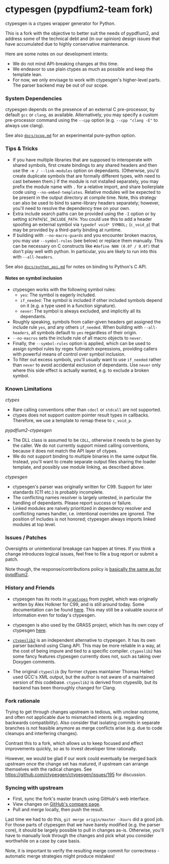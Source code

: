 # ctypesgen (pypdfium2-team fork)

ctypesgen is a ctypes wrapper generator for Python.

This is a fork with the objective to better suit the needs of pypdfium2, and address some of the technical debt and (in our opinion) design issues that have accumulated due to highly conservative maintenance.

Here are some notes on our development intents:
* We do not mind API-breaking changes at this time.
* We endeavor to use plain ctypes as much as possible and keep the template lean.
* For now, we only envisage to work with ctypesgen's higher-level parts. The parser backend may be out of our scope.


### System Dependencies

ctypesgen depends on the presence of an external C pre-processor, by default `gcc` or `clang`, as available.
Alternatively, you may specify a custom pre-processor command using the `--cpp` option (e.g. `--cpp "clang -E"` to always use clang).

See also [`docs/pcpp.md`](docs/pcpp.md) for an experimental pure-python option.


### Tips & Tricks

* If you have multiple libraries that are supposed to interoperate with shared symbols, first create bindings to any shared headers and then use the `-m / --link-modules` option on dependants. (Otherwise, you'd create duplicate symbols that are formally different types, with need to cast between them.)
  If the module is not installed separately, you may prefix the module name with `.` for a relative import, and share boilerplate code using `--no-embed-templates`. Relative modules will be expected to be present in the output directory at compile time.
  Note, this strategy can also be used to bind to same-library headers separately; however, you'll need to resolve the dependency tree on your own.
* Extra include search paths can be provided using the `-I` option or by setting `$CPATH`/`$C_INCLUDE_PATH`.
  You could use this to add a header spoofing an external symbol via `typedef void* SYMBOL;` (`c_void_p`) that may be provided by a third-party binding at runtime.
* If building with `--no-macro-guards` and you encounter broken macros, you may use `--symbol-rules` (see below) or replace them manually. This can be necessary on C constructs like `#define NAN (0.0f / 0.0f)` that don't play well with python. In particular, you are likely to run into this with `--all-headers`.

See also [`docs/python_api.md`](docs/python_api.md) for notes on binding to Python's C API.


#### Notes on symbol inclusion

* ctypesgen works with the following symbol rules:
  - `yes`: The symbol is eagerly included.
  - `if_needed`: The symbol is included if other included symbols depend on it (e.g. a type used in a function signature).
  - `never`: The symbol is always excluded, and implicitly all its dependants.
* Roughly speaking, symbols from caller-given headers get assigned the include rule `yes`, and any others `if_needed`. When building with `--all-headers`, all symbols default to `yes` regardless of their origin.
* `--no-macros` sets the include rule of all macro objects to `never`.
* Finally, the `--symbol-rules` option is applied, which can be used to assign symbol rules by regex fullmatch expressions, providing callers with powerful means of control over symbol inclusion.
* To filter out excess symbols, you'll usually want to use `if_needed` rather than `never` to avoid accidental exclusion of dependants. Use `never` only where this side effect is actually wanted, e.g. to exclude a broken symbol.


### Known Limitations

*ctypes*
* Rare calling conventions other than `cdecl` or `stdcall` are not supported.
* ctypes does not support custom pointer result types in callbacks. Therefore, we use a template to remap these to `c_void_p`.

*pypdfium2-ctypesgen*
* The DLL class is assumed to be `CDLL`, otherwise it needs to be given by the caller. We do not currently support mixed calling conventions, because it does not match the API layer of ctypes.
* We do not support binding to multiple binaries in the same output file. Instead, you'll want to create separate output files sharing the loader template, and possibly use module linking, as described above.

*ctypesgen*
* ctypesgen's parser was originally written for C99. Support for later standards (C11 etc.) is probably incomplete.
* The conflicting names resolver is largely untested, in particular the handling of dependants. Please report success or failure.
* Linked modules are naively prioritized in dependency resolver and conflicting names handler, i.e. intentional overrides are ignored. The position of includes is not honored; ctypesgen always imports linked modules at top level.


### Issues / Patches

Oversights or unintentional breakage can happen at times. If you think a change introduces logical issues, feel free to file a bug report or submit a patch.

Note though, the response/contributions policy is [basically the same as for pypdfium2](https://github.com/pypdfium2-team/pypdfium2/?tab=readme-ov-file#response-policy).


### History and Friends

- ctypesgen has its roots in [`wraptypes`](https://github.com/pyglet/pyglet/tree/master/tools/wraptypes) from pyglet, which was originally written by Alex Holkner for C99, and is still around today.
  Some documentation can be found [here](https://docs.pyglet.org/en/development/internal/wraptypes.html). This may still be a valuable source of information even for today's ctypesgen.

- ctypesgen is also used by the GRASS project, which has its own copy of ctypesgen [here](https://github.com/OSGeo/grass/tree/main/python/libgrass_interface_generator).

- [`ctypeslib2`](https://github.com/trolldbois/ctypeslib) is an independent alternative to ctypesgen.
It has its own parser backend using Clang API. This may be more reliable in a way, at the cost of being impure and tied to a specific compiler.
  `ctypeslib2` has some fancy features ctypesgen currently does not, such as taking over Doxygen comments.

- The original `ctypeslib` (by former ctypes maintainer Thomas Heller) used GCC's XML output, but the author is not aware of a maintained version of this codebase. `ctypeslib2` is derived from ctypeslib, but its backend has been thoroughly changed for Clang.


### Fork rationale

Trying to get through changes upstream is tedious, with unclear outcome, and often not applicable due to mismatched intents (e.g. regarding backwards compatibility). Also consider that isolating commits in separate branches is not feasible anymore as merge conflicts arise (e.g. due to code cleanups and interfering changes).

Contrast this to a fork, which allows us to keep focused and effect improvements quickly, so as to invest developer time rationally.

However, we would be glad if our work could eventually be merged back upstream once the change set has matured, if upstream can arrange themselves with the radical changes.
See https://github.com/ctypesgen/ctypesgen/issues/195 for discussion.


### Syncing with upstream

- First, sync the fork's master branch using GitHub's web interface.
- View changes on [GitHub's compare page](https://github.com/pypdfium2-team/ctypesgen/compare/pypdfium2...master).
- Pull and merge locally, then push the result.

Last time we had to do this, `git merge origin/master -Xours` did a good job.
For those parts of ctypesgen that we have barely modified (e.g. the parser core), it should be largely possible to pull in changes as-is.
Otherwise, you'll have to manually look through the changes and pick what you consider worthwhile on a case by case basis.

Note, it is important to verify the resulting merge commit for correctness - automatic merge strategies might produce mistakes!

